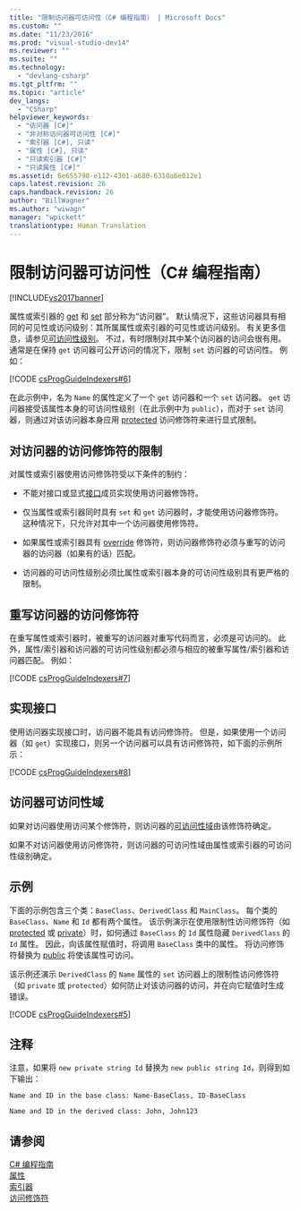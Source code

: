 ```yaml
---
title: "限制访问器可访问性（C# 编程指南） | Microsoft Docs"
ms.custom: ""
ms.date: "11/23/2016"
ms.prod: "visual-studio-dev14"
ms.reviewer: ""
ms.suite: ""
ms.technology: 
  - "devlang-csharp"
ms.tgt_pltfrm: ""
ms.topic: "article"
dev_langs: 
  - "CSharp"
helpviewer_keywords: 
  - "访问器 [C#]"
  - "非对称访问器可访问性 [C#]"
  - "索引器 [C#], 只读"
  - "属性 [C#], 只读"
  - "只读索引器 [C#]"
  - "只读属性 [C#]"
ms.assetid: 6e655798-e112-4301-a680-6310a6e012e1
caps.latest.revision: 26
caps.handback.revision: 26
author: "BillWagner"
ms.author: "wiwagn"
manager: "wpickett"
translationtype: Human Translation
---
```

# 限制访问器可访问性（C# 编程指南）
[!INCLUDE[vs2017banner](../../../csharp/includes/vs2017banner.md)]

属性或索引器的 [get](../../../csharp/language-reference/keywords/get.md) 和 [set](../../../csharp/language-reference/keywords/set.md) 部分称为“访问器”。  默认情况下，这些访问器具有相同的可见性或访问级别：其所属属性或索引器的可见性或访问级别。  有关更多信息，请参见[可访问性级别](../../../csharp/language-reference/keywords/accessibility-levels.md)。  不过，有时限制对其中某个访问器的访问会很有用。  通常是在保持 `get` 访问器可公开访问的情况下，限制 `set` 访问器的可访问性。  例如：  
  
 [!CODE [csProgGuideIndexers#6](../CodeSnippet/VS_Snippets_VBCSharp/csProgGuideIndexers#6)]  
  
 在此示例中，名为 `Name` 的属性定义了一个 `get` 访问器和一个 `set` 访问器。  `get` 访问器接受该属性本身的可访问性级别（在此示例中为 `public`），而对于 `set` 访问器，则通过对该访问器本身应用 [protected](../../../csharp/language-reference/keywords/protected.md) 访问修饰符来进行显式限制。  
  
## 对访问器的访问修饰符的限制  
 对属性或索引器使用访问修饰符受以下条件的制约：  
  
-   不能对接口或显式[接口](../../../csharp/language-reference/keywords/interface.md)成员实现使用访问器修饰符。  
  
-   仅当属性或索引器同时具有 `set` 和 `get` 访问器时，才能使用访问器修饰符。  这种情况下，只允许对其中一个访问器使用修饰符。  
  
-   如果属性或索引器具有 [override](../../../csharp/language-reference/keywords/override.md) 修饰符，则访问器修饰符必须与重写的访问器的访问器（如果有的话）匹配。  
  
-   访问器的可访问性级别必须比属性或索引器本身的可访问性级别具有更严格的限制。  
  
## 重写访问器的访问修饰符  
 在重写属性或索引器时，被重写的访问器对重写代码而言，必须是可访问的。  此外，属性\/索引器和访问器的可访问性级别都必须与相应的被重写属性\/索引器和访问器匹配。  例如：  
  
 [!CODE [csProgGuideIndexers#7](../CodeSnippet/VS_Snippets_VBCSharp/csProgGuideIndexers#7)]  
  
## 实现接口  
 使用访问器实现接口时，访问器不能具有访问修饰符。  但是，如果使用一个访问器（如 `get`）实现接口，则另一个访问器可以具有访问修饰符，如下面的示例所示：  
  
 [!CODE [csProgGuideIndexers#8](../CodeSnippet/VS_Snippets_VBCSharp/csProgGuideIndexers#8)]  
  
## 访问器可访问性域  
 如果对访问器使用访问某个修饰符，则访问器的[可访问性域](../../../csharp/language-reference/keywords/accessibility-domain.md)由该修饰符确定。  
  
 如果不对访问器使用访问修饰符，则访问器的可访问性域由属性或索引器的可访问性级别确定。  
  
## 示例  
 下面的示例包含三个类：`BaseClass`、`DerivedClass` 和 `MainClass`。  每个类的 `BaseClass`、`Name` 和 `Id` 都有两个属性。  该示例演示在使用限制性访问修饰符（如 [protected](../../../csharp/language-reference/keywords/protected.md) 或 [private](../../../csharp/language-reference/keywords/private.md)）时，如何通过 `BaseClass` 的 `Id` 属性隐藏 `DerivedClass` 的 `Id` 属性。  因此，向该属性赋值时，将调用 `BaseClass` 类中的属性。  将访问修饰符替换为 [public](../../../csharp/language-reference/keywords/public.md) 将使该属性可访问。  
  
 该示例还演示 `DerivedClass` 的 `Name` 属性的 `set` 访问器上的限制性访问修饰符（如 `private` 或 `protected`）如何防止对该访问器的访问，并在向它赋值时生成错误。  
  
 [!CODE [csProgGuideIndexers#5](../CodeSnippet/VS_Snippets_VBCSharp/csProgGuideIndexers#5)]  
  
## 注释  
 注意，如果将 `new private string Id` 替换为 `new public string Id`，则得到如下输出：  
  
 `Name and ID in the base class: Name-BaseClass, ID-BaseClass`  
  
 `Name and ID in the derived class: John, John123`  
  
## 请参阅  
 [C\# 编程指南](../../../csharp/programming-guide/index.md)   
 [属性](../../../csharp/programming-guide/classes-and-structs/properties.md)   
 [索引器](../../../csharp/programming-guide/indexers/index.md)   
 [访问修饰符](../../../csharp/programming-guide/classes-and-structs/access-modifiers.md)